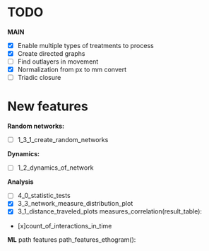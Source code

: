 # TODO

**MAIN**
- [x] Enable multiple types of treatments to process 
- [x] Create directed graphs
- [ ] Find outlayers in movement
- [x] Normalization from px to mm convert 
- [ ] Triadic closure

# New features
**Random networks:** 
- [ ] 1_3_1_create_random_networks

**Dynamics:**
- [ ] 1_2_dynamics_of_network

**Analysis**
- [ ] 4_0_statistic_tests
- [x] 3_3_network_measure_distribution_plot
- [x] 3_1_distance_traveled_plots
measures_correlation(result_table):
- [x]count_of_interactions_in_time

**ML**
path features 
path_features_ethogram():

